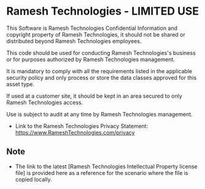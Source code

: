 # Ramesh Technologies - LIMITED USE

This Software is Ramesh Technologies Confidential Information and copyright property of Ramesh Technologies, it should not be shared or distributed beyond Ramesh Technologies employees.

This code should be used for conducting Ramesh Technologies's business or for purposes authorized by Ramesh Technologies management.

It is mandatory to comply with all the requirements listed in the applicable security policy and only process or store the data classes approved for this asset type.

If used at a customer site, it should be kept in an area secured to only Ramesh Technologies access.

Use is subject to audit at any time by Ramesh Technologies management.

* Link to the Ramesh Technologies Privacy Statement: https://www.RameshTechnologies.com/privacy

## Note
* The link to the latest [Ramesh Technologies Intellectual Property license file] is provided here as a reference for the scenario where the file is copied locally.

